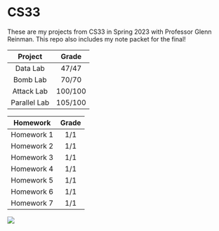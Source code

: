 # CS33

These are my projects from CS33 in Spring 2023 with Professor Glenn Reinman. This repo also includes my note packet for the final!

| Project     | Grade |
| :---------: | :---: |
| Data Lab   | 47/47 |
| Bomb Lab   | 70/70 |
| Attack Lab    | 100/100 |
| Parallel Lab| 105/100 |

| Homework    | Grade |
| :---------: | :---: |
| Homework 1   | 1/1 |
| Homework 2   | 1/1 |
| Homework 3   | 1/1 |
| Homework 4   | 1/1 |
| Homework 5   | 1/1 |
| Homework 6   | 1/1 |
| Homework 7   | 1/1 |


![](https://view-counter.onrender.com/gh-CS33)
